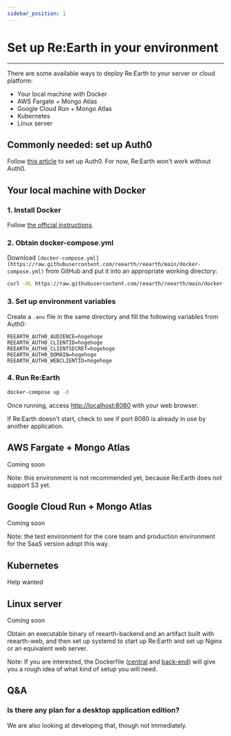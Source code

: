 ```yaml
---
sidebar_position: 1
---
```

# Set up Re:Earth in your environment
------

There are some available ways to deploy Re:Earth to your server or cloud platform:

- Your local machine with Docker
- AWS Fargate + Mongo Atlas
- Google Cloud Run + Mongo Atlas
- Kubernetes
- Linux server

## Commonly needed: set up Auth0

Follow [this article](/developer-guide/intro/setup/auth0) to set up Auth0. For now, Re:Earth won't work without Auth0.

## Your local machine with Docker

### 1. Install Docker

Follow [the official instructions](https://docs.docker.com/get-docker/).

### 2. Obtain docker-compose.yml

Download `[docker-compose.yml](https://raw.githubusercontent.com/reearth/reearth/main/docker-compose.yml)` from GitHub and put it into an appropriate working directory:

```bash
curl -OL https://raw.githubusercontent.com/reearth/reearth/main/docker-compose.yml
```

### 3. Set up environment variables

Create a `.env` file in the same directory and fill the following variables from Auth0:

```
REEARTH_AUTH0_AUDIENCE=hogehoge
REEARTH_AUTH0_CLIENTID=hogehoge
REEARTH_AUTH0_CLIENTSECRET=hogehoge
REEARTH_AUTH0_DOMAIN=hogehoge
REEARTH_AUTH0_WEBCLIENTID=hogehoge
```

### 4. Run Re:Earth

```bash
docker-compose up -d
```

Once running, access [http://localhost:8080](http://localhost:8080) with your web browser.

If Re:Earth doesn't start, check to see if port 8080 is already in use by another application.

## AWS Fargate + Mongo Atlas

Coming soon

Note: this environment is not recommended yet, because Re:Earth does not support S3 yet.

## Google Cloud Run + Mongo Atlas

Coming soon

Note: the test environment for the core team and production environment for the SaaS version adopt this way.

## Kubernetes

Help wanted

## Linux server

Coming soon

Obtain an executable binary of reearth-backend and an artifact built with reearth-web, and then set up systemd to start up Re:Earth and set up Nginx or an equivalent web server.

Note: If you are interested, the Dockerfile ([central](https://github.com/reearth/reearth/blob/main/Dockerfile) and [back-end](https://github.com/reearth/reearth-backend/blob/main/Dockerfile)) will give you a rough idea of what kind of setup you will need.

## Q&A

### Is there any plan for a desktop application edition?

We are also looking at developing that, though not immediately.